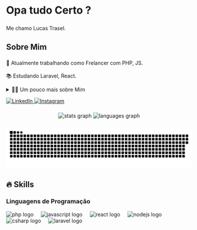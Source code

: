 <h1 align="left">Opa tudo Certo ?</h1>

###

<p align="left">Me chamo Lucas Trasel.</p>

###

<h2 align="left">Sobre Mim</h2>

###

<p align="left">🔭 Atualmente trabalhando como Frelancer com PHP, JS.<br><br>📚 Estudando Laravel, React.</p>
<details>
  <summary>👨‍💻 Um pouco mais sobre Mim</summary>

  - 💬 Tenho 22 anos e atualmente moro no Brasil. Possuo experiência em SQL, PHP e JavaScript. Atualmente, estou me aprofundando no Framework Laravel para desenvolvimento backend e no React para desenvolvimento frontend.

</details>
<!--Links-->
<p>
  <a href="https://www.linkedin.com/in/lucas-gocalves0502/">
    <img src="https://img.shields.io/badge/LinkedIn-0077B5?style=for-the-badge&logo=linkedin&logoColor=white" alt="LinkedIn">
  </a>
  <a href="https://www.instagram.com/lucas.trasell/">
    <img src="https://img.shields.io/badge/Instagram-E4405F?style=for-the-badge&logo=instagram&logoColor=white" alt="Instagram">
  </a>
</p>

  <!-- GithubStats -->
###



<div align="center">
  <img src="https://github-readme-stats.vercel.app/api?username=oTrasel&hide_title=false&hide_rank=false&show_icons=true&include_all_commits=true&count_private=true&disable_animations=false&theme=dracula&locale=en&hide_border=false&order=1" height="150" alt="stats graph"  />
  <img src="https://github-readme-stats.vercel.app/api/top-langs?username=oTrasel&locale=en&hide_title=false&layout=compact&card_width=320&langs_count=5&theme=dracula&hide_border=false&order=2" height="150" alt="languages graph"  />
</div>

###

<img src="https://raw.githubusercontent.com/oTrasel/oTrasel/output/snake.svg" alt="Snake animation" />

###






## 🔥 Skills
<!-- Skills: Programming Languages -->
  <div style="flex-basis: 48%;">
    <h3>Linguagens de Programação</h3>
    <img src="https://cdn.jsdelivr.net/gh/devicons/devicon/icons/php/php-original.svg" height="40" alt="php logo"  />
    <img width="12" />
    <img src="https://cdn.jsdelivr.net/gh/devicons/devicon/icons/javascript/javascript-original.svg" height="40" alt="javascript logo"  />
    <img width="12" />
    <img src="https://cdn.jsdelivr.net/gh/devicons/devicon/icons/react/react-original.svg" height="40" alt="react logo"  />
    <img width="12" />
    <img src="https://cdn.jsdelivr.net/gh/devicons/devicon/icons/nodejs/nodejs-original.svg" height="40" alt="nodejs logo"  />
    <img width="12" />
    <img src="https://cdn.jsdelivr.net/gh/devicons/devicon/icons/csharp/csharp-original.svg" height="40" alt="csharp logo"  />
    <img width="12" />
    <img src="https://skillicons.dev/icons?i=laravel" height="40" alt="laravel logo"  />
  </div>
  

